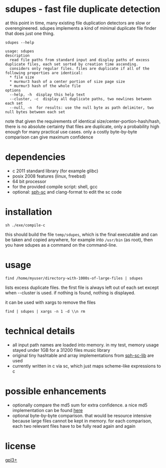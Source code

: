 # sdupes - fast file duplicate detection
at this point in time, many existing file duplication detectors are slow or overengineered. sdupes implements a kind of minimal duplicate file finder that does just one thing.

`sdupes --help`
~~~
usage: sdupes
description
  read file paths from standard input and display paths of excess duplicate files, each set sorted by creation time ascending.
  considers only regular files. files are duplicate if all of the following properties are identical:
  * file size
  * murmur3 hash of a center portion of size page size
  * murmur3 hash of the whole file
options
  --help, -h  display this help text
  --cluster, -c  display all duplicate paths, two newlines between each set
  --null, -n  for results: use the null byte as path delimiter, two null bytes between each set
~~~

note that given the requirements of identical size/center-portion-hash/hash, there is no absolute certainty that files are duplicate, only a probability high enough for many practical use cases. only a costly byte-by-byte comparison can give maximum confidence

# dependencies
* c 2011 standard library (for example glibc)
* posix 2008 features (linux, freebsd)
* 64 bit processor
* for the provided compile script: shell, gcc
* optional: [sph-sc](https://github.com/sph-mn/sph-sc) and clang-format to edit the sc code

# installation
~~~
sh ./exe/compile-c
~~~
this should build the file `temp/sdupes`, which is the final executable and can be taken and copied anywhere, for example into `/usr/bin` (as root), then you have sdupes as a command on the command-line.

# usage
~~~
find /home/myuser/directory-with-1000s-of-large-files | sdupes
~~~

lists excess duplicate files. the first file is always left out of each set except when --cluster is used.
if nothing is found, nothing is displayed.

it can be used with xargs to remove the files
~~~
find | sdupes | xargs -n 1 -d \\n rm
~~~

# technical details
* all input path names are loaded into memory. in my test, memory usage stayed under 1GB for a 31200 files music library
* original tiny hashtable and array implementations from [sph-sc-lib](https://github.com/sph-mn/sph-sc-lib) are used
* currently written in c via sc, which just maps scheme-like expressions to c

# possible enhancements
* optionally compare the md5 sum for extra confidence. a nice md5 implementation can be found [here](https://www.nayuki.io/page/fast-md5-hash-implementation-in-x86-assembly)
* optional byte-by-byte comparison. that would be resource intensive because large files cannot be kept in memory. for each comparison, each two relevant files have to be fully read again and again

# license
[gpl3+](https://www.gnu.org/licenses/gpl-3.0.txt)